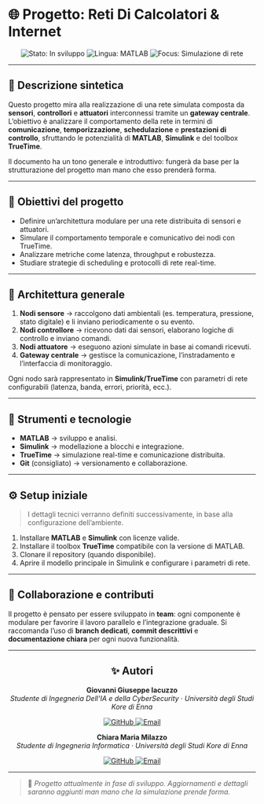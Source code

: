 # 🌐 Progetto: **Reti Di Calcolatori & Internet**

<p align="center">
  <img src="https://img.shields.io/badge/Stato-In%20sviluppo-blue?style=for-the-badge" alt="Stato: In sviluppo"/>
  <img src="https://img.shields.io/badge/Linguaggio-MATLAB/SIMULINK/TrueTime-green?style=for-the-badge" alt="Lingua: MATLAB"/>
  <img src="https://img.shields.io/badge/Focus-Simulazione di Rete%20%26%20Prestazioni-orange?style=for-the-badge" alt="Focus: Simulazione di rete"/>
</p>

---

## 🧠 Descrizione sintetica

Questo progetto mira alla realizzazione di una rete simulata composta da **sensori**, **controllori** e **attuatori** interconnessi tramite un **gateway centrale**. L’obiettivo è analizzare il comportamento della rete in termini di **comunicazione**, **temporizzazione**, **schedulazione** e **prestazioni di controllo**, sfruttando le potenzialità di **MATLAB**, **Simulink** e del toolbox **TrueTime**.

Il documento ha un tono generale e introduttivo: fungerà da base per la strutturazione del progetto man mano che esso prenderà forma.

---

## 🎯 Obiettivi del progetto

* Definire un’architettura modulare per una rete distribuita di sensori e attuatori.
* Simulare il comportamento temporale e comunicativo dei nodi con TrueTime.
* Analizzare metriche come latenza, throughput e robustezza.
* Studiare strategie di scheduling e protocolli di rete real-time.

---

## 🧩 Architettura generale

1. **Nodi sensore** → raccolgono dati ambientali (es. temperatura, pressione, stato digitale) e li inviano periodicamente o su evento.
2. **Nodi controllore** → ricevono dati dai sensori, elaborano logiche di controllo e inviano comandi.
3. **Nodi attuatore** → eseguono azioni simulate in base ai comandi ricevuti.
4. **Gateway centrale** → gestisce la comunicazione, l’instradamento e l’interfaccia di monitoraggio.

Ogni nodo sarà rappresentato in **Simulink/TrueTime** con parametri di rete configurabili (latenza, banda, errori, priorità, ecc.).

---

## 🧰 Strumenti e tecnologie

* **MATLAB** → sviluppo e analisi.
* **Simulink** → modellazione a blocchi e integrazione.
* **TrueTime** → simulazione real-time e comunicazione distribuita.
* **Git** (consigliato) → versionamento e collaborazione.

---

## ⚙️ Setup iniziale

> I dettagli tecnici verranno definiti successivamente, in base alla configurazione dell’ambiente.

1. Installare **MATLAB** e **Simulink** con licenze valide.
2. Installare il toolbox **TrueTime** compatibile con la versione di MATLAB.
3. Clonare il repository (quando disponibile).
4. Aprire il modello principale in Simulink e configurare i parametri di rete.

---

## 🤝 Collaborazione e contributi

Il progetto è pensato per essere sviluppato in **team**: ogni componente è modulare per favorire il lavoro parallelo e l’integrazione graduale. Si raccomanda l’uso di **branch dedicati**, **commit descrittivi** e **documentazione chiara** per ogni nuova funzionalità.

---

<h2 align="center">✨ Autori</h2>

<p align="center">
  <strong>Giovanni Giuseppe Iacuzzo</strong><br>
  <em>Studente di Ingegneria Dell'IA e della CyberSecurity · Università degli Studi Kore di Enna</em>
</p>

<p align="center">
  <a href="https://github.com/giovanniIacuzzo" target="_blank">
    <img src="https://img.shields.io/badge/GitHub-%40giovanni Iacuzzo-181717?style=for-the-badge&logo=github" alt="GitHub"/>
  </a>
  <a href="mailto:giovanni.iacuzzo@unikorestudent.com">
    <img src="https://img.shields.io/badge/Email-Contattami-blue?style=for-the-badge&logo=gmail" alt="Email"/>
  </a>
</p>

<p align="center">
  <strong>Chiara Maria Milazzo</strong><br>
  <em>Studente di Ingegneria Informatica · Università degli Studi Kore di Enna</em>
</p>

<p align="center">
  <a href="https://github.com/chiaram02" target="_blank">
    <img src="https://img.shields.io/badge/GitHub-%40Chiara Milazzo-181717?style=for-the-badge&logo=github" alt="GitHub"/>
  </a>
  <a href="mailto:chiara.milazzo@unikorestudent.com">
    <img src="https://img.shields.io/badge/Email-Contattami-blue?style=for-the-badge&logo=gmail" alt="Email"/>
  </a>
</p>

---

> 🚧 *Progetto attualmente in fase di sviluppo. Aggiornamenti e dettagli saranno aggiunti man mano che la simulazione prende forma.*

